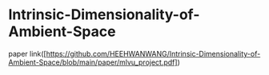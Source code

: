 # Intrinsic-Dimensionality-of-Ambient-Space

paper link([https://github.com/HEEHWANWANG/Intrinsic-Dimensionality-of-Ambient-Space/blob/main/paper/mlvu_project.pdf])
